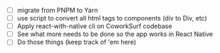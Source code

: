 - [ ] migrate from PNPM to Yarn
- [ ] use script to convert all html tags to components (div to Div, etc)
- [ ] Apply react-with-native cli on CoworkSurf codebase
- [ ] See what more needs to be done so the app works in React Native
- [ ] Do those things (keep track of 'em here)
